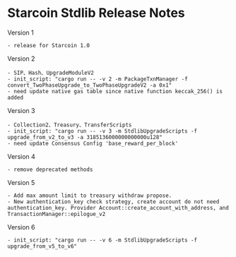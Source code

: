 # Starcoin Stdlib Release Notes

Version 1

    - release for Starcoin 1.0

Version 2

    - SIP、Hash、UpgradeModuleV2
    - init_script: "cargo run -- -v 2 -m PackageTxnManager -f convert_TwoPhaseUpgrade_to_TwoPhaseUpgradeV2 -a 0x1"
    - need update native gas table since native function keccak_256() is added

Version 3

    - Collection2、Treasury、TransferScripts
    - init_script: "cargo run -- -v 3 -m StdlibUpgradeScripts -f upgrade_from_v2_to_v3 -a 3185136000000000000u128"
    - need update Consensus Config 'base_reward_per_block'
    
Version 4
    
    - remove deprecated methods

Version 5
    
    - Add max amount limit to treasury withdraw propose.
    - New authentication_key check strategy, create account do not need authentication_key. Provider Account::create_account_with_address, and TransactionManager::epilogue_v2

Version 6

    - init_script: "cargo run -- -v 6 -m StdlibUpgradeScripts -f upgrade_from_v5_to_v6"